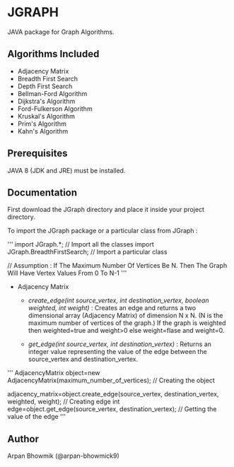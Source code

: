 # JGRAPH

JAVA package for Graph Algorithms.

## Algorithms Included

* Adjacency Matrix
* Breadth First Search
* Depth First Search
* Bellman-Ford Algorithm
* Dijkstra's Algorithm
* Ford-Fulkerson Algorithm
* Kruskal's Algorithm
* Prim's Algorithm
* Kahn's Algorithm

## Prerequisites

JAVA 8 (JDK and JRE) must be installed.

## Documentation

First download the JGraph directory and place it inside your project directory.

To import the JGraph package or a particular class from JGraph :

'''
import JGraph.*; // Import all the classes
import JGraph.BreadthFirstSearch; // Import a particular class

// Assumption : If The Maximum Number Of Vertices Be N. Then The Graph Will Have Vertex Values From 0 To N-1
'''

* Adjacency Matrix

	* *create_edge(int source_vertex, int destination_vertex, boolean weighted, int weight)* : Creates an edge and returns a two dimensional array (Adjacency Matrix) of 	dimension N x N. (N is the maximum number of vertices of the graph.) If the graph is weighted then weighted=true and weight>0 else weight=flase and weight=0.

	* *get_edge(int source_vertex, int destination_vertex)* : Returns an integer value representing the value of the edge between the source_vertex and destination_vertex.

'''
AdjacencyMatrix object=new AdjacencyMatrix(maximum_number_of_vertices); // Creating the object

adjacency_matrix=object.create_edge(source_vertex, destination_vertex, weighted, weight); // Creating edge
int edge=object.get_edge(source_vertex, destination_vertex); // Getting the value of the edge
'''

## Author 

Arpan Bhowmik (@arpan-bhowmick9)